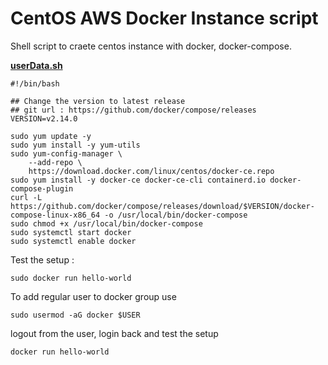 # CentOS AWS Docker Instance script

Shell script to craete centos instance with docker, docker-compose.  

[__userData.sh__](userData.sh)   

```
#!/bin/bash    

## Change the version to latest release 
## git url : https://github.com/docker/compose/releases
VERSION=v2.14.0

sudo yum update -y    
sudo yum install -y yum-utils    
sudo yum-config-manager \     
    --add-repo \    
    https://download.docker.com/linux/centos/docker-ce.repo     
sudo yum install -y docker-ce docker-ce-cli containerd.io docker-compose-plugin   
curl -L https://github.com/docker/compose/releases/download/$VERSION/docker-compose-linux-x86_64 -o /usr/local/bin/docker-compose
sudo chmod +x /usr/local/bin/docker-compose
sudo systemctl start docker
sudo systemctl enable docker
```

Test the setup :

```
sudo docker run hello-world 
```

To add regular user to docker group use 

```
sudo usermod -aG docker $USER
```  

logout from the user, login back and test the setup  

```
docker run hello-world 
```

